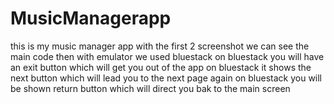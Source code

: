 # MusicManagerapp
this is my music manager app 
with the first 2 screenshot we can see the main code 
then with emulator we used bluestack
on bluestack you will have an exit button which will get you out of the app
on bluestack it shows the next button which will lead you to the next page
again on bluestack you will be shown return button which will direct you bak to the main screen
